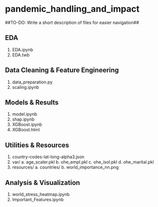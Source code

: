 # pandemic_handling_and_impact

##TO-DO: Write a short description of files for easier navigation##

## EDA
1. EDA.ipynb
2. EDA.twb

## Data Cleaning & Feature Engineering
1. data_preparation.py
2. scaling.ipynb

## Models & Results
1. model.ipynb
2. shap.ipynb
3. XGBoost.ipynb
4. XGBoost.html

## Utilities & Resources
1. country-codes-lat-long-alpha3.json
2. var/
  a. age_scaler.pkl
  b. ohe_empl.pkl
  c. ohe_isol.pkl
  d. ohe_marital.pkl
3. resources/
  a. countries/
  b. world_importance_nn.png

## Analysis & Visualization
1. world_stress_heatmap.ipynb
2. Important_Features.ipynb
